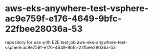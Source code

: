 # aws-eks-anywhere-test-vsphere-ac9e759f-e176-4649-9bfc-22fbee28036a-53
repository for use with E2E test job aws-eks-anywhere-test-vsphere:ac9e759f-e176-4649-9bfc-22fbee28036a-53
